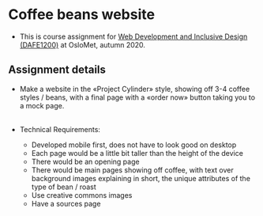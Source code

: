 Coffee beans website
=======

- This is course assignment for [Web Development and Inclusive Design (DAFE1200)](https://student.oslomet.no/en/studier/-/studieinfo/emne/DAFE1200/2020/H%C3%98ST) 
at OsloMet, autumn 2020.

## Assignment details
- Make a website in the «Project Cylinder» style, showing off 3-4 coffee styles / beans, 
with a final page with a «order now» button taking you to a mock page.<br><br>

- Technical Requirements:
  - Developed mobile first, does not have to look good on desktop
  - Each page would be a little bit taller than the height of the device
  - There would be an opening page
  - There would be main pages showing off coffee, with text over background images explaining in short, 
    the unique attributes of the type of bean / roast
  - Use creative commons images
  - Have a sources page




